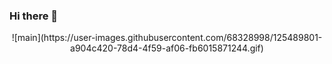 ### Hi there 👋
 <div align=center>
![main](https://user-images.githubusercontent.com/68328998/125489801-a904c420-78d4-4f59-af06-fb6015871244.gif)
 </div>
 
<!--
**RillA-16/RillA-16** is a ✨ _special_ ✨ repository because its `README.md` (this file) appears on your GitHub profile.

Here are some ideas to get you started:

- 🔭 I’m currently working on ...
- 🌱 I’m currently learning ...
- 👯 I’m looking to collaborate on ...
- 🤔 I’m looking for help with ...
- 💬 Ask me about ...
- 📫 How to reach me: ...
- 😄 Pronouns: ...
- ⚡ Fun fact: ...
-->
